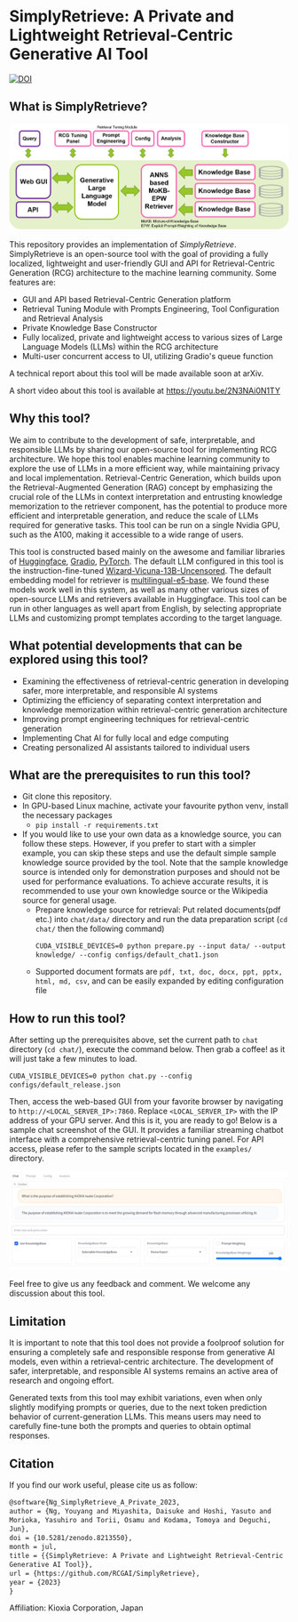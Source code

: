 # SimplyRetrieve: A Private and Lightweight Retrieval-Centric Generative AI Tool
[![DOI](https://zenodo.org/badge/670095284.svg)](https://zenodo.org/badge/latestdoi/670095284)

## What is SimplyRetrieve?

![Tool Overall](docs/fig_overall.png)

This repository provides an implementation of *SimplyRetrieve*. SimplyRetrieve is an open-source tool with the goal of providing a fully localized, lightweight and user-friendly GUI and API for Retrieval-Centric Generation (RCG) architecture to the machine learning community. Some features are:
- GUI and API based Retrieval-Centric Generation platform
- Retrieval Tuning Module with Prompts Engineering, Tool Configuration and Retrieval Analysis
- Private Knowledge Base Constructor
- Fully localized, private and lightweight access to various sizes of Large Language Models (LLMs) within the RCG architecture
- Multi-user concurrent access to UI, utilizing Gradio's queue function

A technical report about this tool will be made available soon at arXiv.

A short video about this tool is available at https://youtu.be/2N3NAi0N1TY

## Why this tool?
We aim to contribute to the development of safe, interpretable, and responsible LLMs by sharing our open-source tool for implementing RCG architecture. We hope this tool enables machine learning community to explore the use of LLMs in a more efficient way, while maintaining privacy and local implementation. Retrieval-Centric Generation, which builds upon the Retrieval-Augmented Generation (RAG) concept by emphasizing the crucial role of the LLMs in context interpretation and entrusting knowledge memorization to the retriever component, has the potential to produce more efficient and interpretable generation, and reduce the scale of LLMs required for generative tasks. This tool can be run on a single Nvidia GPU, such as the A100, making it accessible to a wide range of users.

This tool is constructed based mainly on the awesome and familiar libraries of [Huggingface](https://huggingface.co/), [Gradio](https://gradio.app/), [PyTorch](https://pytorch.org/). The default LLM configured in this tool is the instruction-fine-tuned [Wizard-Vicuna-13B-Uncensored](https://huggingface.co/ehartford/Wizard-Vicuna-13B-Uncensored). The default embedding model for retriever is [multilingual-e5-base](https://huggingface.co/intfloat/multilingual-e5-base). We found these models work well in this system, as well as many other various sizes of open-source LLMs and retrievers available in Huggingface. This tool can be run in other languages as well apart from English, by selecting appropriate LLMs and customizing prompt templates according to the target language.

## What potential developments that can be explored using this tool?

- Examining the effectiveness of retrieval-centric generation in developing safer, more interpretable, and responsible AI systems
- Optimizing the efficiency of separating context interpretation and knowledge memorization within retrieval-centric generation architecture
- Improving prompt engineering techniques for retrieval-centric generation
- Implementing Chat AI for fully local and edge computing
- Creating personalized AI assistants tailored to individual users

## What are the prerequisites to run this tool?
- Git clone this repository.
- In GPU-based Linux machine, activate your favourite python venv, install the necessary packages
    - `pip install -r requirements.txt`
- If you would like to use your own data as a knowledge source, you can follow these steps. However, if you prefer to start with a simpler example, you can skip these steps and use the default simple sample knowledge source provided by the tool. Note that the sample knowledge source is intended only for demonstration purposes and should not be used for performance evaluations. To achieve accurate results, it is recommended to use your own knowledge source or the Wikipedia source for general usage.
    - Prepare knowledge source for retrieval: Put related documents(pdf etc.) into `chat/data/` directory and run the data preparation script (`cd chat/` then the following command) 
      ```
      CUDA_VISIBLE_DEVICES=0 python prepare.py --input data/ --output knowledge/ --config configs/default_chat1.json
      ```
    - Supported document formats are `pdf, txt, doc, docx, ppt, pptx, html, md, csv`, and can be easily expanded by editing configuration file

## How to run this tool?
After setting up the prerequisites above, set the current path to `chat` directory (`cd chat/`), execute the command below. Then grab a coffee! as it will just take a few minutes to load.

```
CUDA_VISIBLE_DEVICES=0 python chat.py --config configs/default_release.json
```
Then, access the web-based GUI from your favorite browser by navigating to `http://<LOCAL_SERVER_IP>:7860`. Replace `<LOCAL_SERVER_IP>` with the IP address of your GPU server. And this is it, you are ready to go! Below is a sample chat screenshot of the GUI. It provides a familiar streaming chatbot interface with a comprehensive retrieval-centric tuning panel. For API access, please refer to the sample scripts located in the `examples/` directory.

![Platform GUIsample](docs/gui_english.png)

Feel free to give us any feedback and comment. We welcome any discussion about this tool.

## Limitation
It is important to note that this tool does not provide a foolproof solution for ensuring a completely safe and responsible response from generative AI models, even within a retrieval-centric architecture. The development of safer, interpretable, and responsible AI systems remains an active area of research and ongoing effort.

Generated texts from this tool may exhibit variations, even when only slightly modifying prompts or queries, due to the next token prediction behavior of current-generation LLMs. This means users may need to carefully fine-tune both the prompts and queries to obtain optimal responses.

## Citation
If you find our work useful, please cite us as follow:
```
@software{Ng_SimplyRetrieve_A_Private_2023,
author = {Ng, Youyang and Miyashita, Daisuke and Hoshi, Yasuto and Morioka, Yasuhiro and Torii, Osamu and Kodama, Tomoya and Deguchi, Jun},
doi = {10.5281/zenodo.8213550},
month = jul,
title = {{SimplyRetrieve: A Private and Lightweight Retrieval-Centric Generative AI Tool}},
url = {https://github.com/RCGAI/SimplyRetrieve},
year = {2023}
}
```
Affiliation: Kioxia Corporation, Japan
